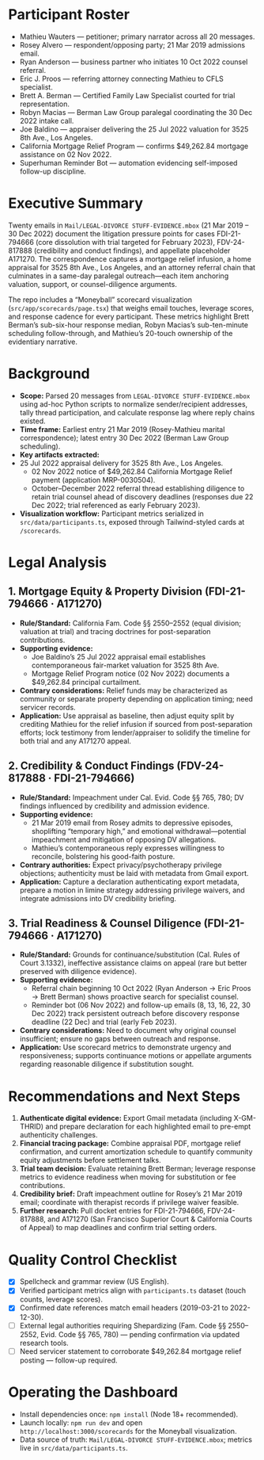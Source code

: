 # Participant Roster
- Mathieu Wauters — petitioner; primary narrator across all 20 messages.
- Rosey Alvero — respondent/opposing party; 21 Mar 2019 admissions email.
- Ryan Anderson — business partner who initiates 10 Oct 2022 counsel referral.
- Eric J. Proos — referring attorney connecting Mathieu to CFLS specialist.
- Brett A. Berman — Certified Family Law Specialist courted for trial representation.
- Robyn Macias — Berman Law Group paralegal coordinating the 30 Dec 2022 intake call.
- Joe Baldino — appraiser delivering the 25 Jul 2022 valuation for 3525 8th Ave., Los Angeles.
- California Mortgage Relief Program — confirms $49,262.84 mortgage assistance on 02 Nov 2022.
- Superhuman Reminder Bot — automation evidencing self-imposed follow-up discipline.

# Executive Summary
Twenty emails in `Mail/LEGAL-DIVORCE STUFF-EVIDENCE.mbox` (21 Mar 2019 – 30 Dec 2022) document the litigation pressure points for cases FDI-21-794666 (core dissolution with trial targeted for February 2023), FDV-24-817888 (credibility and conduct findings), and appellate placeholder A171270. The correspondence captures a mortgage relief infusion, a home appraisal for 3525 8th Ave., Los Angeles, and an attorney referral chain that culminates in a same-day paralegal outreach—each item anchoring valuation, support, or counsel-diligence arguments.

The repo includes a “Moneyball” scorecard visualization (`src/app/scorecards/page.tsx`) that weighs email touches, leverage scores, and response cadence for every participant. These metrics highlight Brett Berman’s sub-six-hour response median, Robyn Macias’s sub-ten-minute scheduling follow-through, and Mathieu’s 20-touch ownership of the evidentiary narrative.

# Background
- **Scope:** Parsed 20 messages from `LEGAL-DIVORCE STUFF-EVIDENCE.mbox` using ad-hoc Python scripts to normalize sender/recipient addresses, tally thread participation, and calculate response lag where reply chains existed.
- **Time frame:** Earliest entry 21 Mar 2019 (Rosey-Mathieu marital correspondence); latest entry 30 Dec 2022 (Berman Law Group scheduling).
- **Key artifacts extracted:**  
- 25 Jul 2022 appraisal delivery for 3525 8th Ave., Los Angeles.  
  - 02 Nov 2022 notice of $49,262.84 California Mortgage Relief payment (application MRP-0030504).  
  - October–December 2022 referral thread establishing diligence to retain trial counsel ahead of discovery deadlines (responses due 22 Dec 2022; trial referenced as early February 2023).
- **Visualization workflow:** Participant metrics serialized in `src/data/participants.ts`, exposed through Tailwind-styled cards at `/scorecards`.

# Legal Analysis
## 1. Mortgage Equity & Property Division (FDI-21-794666 · A171270)
- **Rule/Standard:** California Fam. Code §§ 2550–2552 (equal division; valuation at trial) and tracing doctrines for post-separation contributions.  
- **Supporting evidence:**  
  - Joe Baldino’s 25 Jul 2022 appraisal email establishes contemporaneous fair-market valuation for 3525 8th Ave.  
  - Mortgage Relief Program notice (02 Nov 2022) documents a $49,262.84 principal curtailment.  
- **Contrary considerations:** Relief funds may be characterized as community or separate property depending on application timing; need servicer records.  
- **Application:** Use appraisal as baseline, then adjust equity split by crediting Mathieu for the relief infusion if sourced from post-separation efforts; lock testimony from lender/appraiser to solidify the timeline for both trial and any A171270 appeal.

## 2. Credibility & Conduct Findings (FDV-24-817888 · FDI-21-794666)
- **Rule/Standard:** Impeachment under Cal. Evid. Code §§ 765, 780; DV findings influenced by credibility and admission evidence.  
- **Supporting evidence:**  
  - 21 Mar 2019 email from Rosey admits to depressive episodes, shoplifting “temporary high,” and emotional withdrawal—potential impeachment and mitigation of opposing DV allegations.  
  - Mathieu’s contemporaneous reply expresses willingness to reconcile, bolstering his good-faith posture.  
- **Contrary authorities:** Expect privacy/psychotherapy privilege objections; authenticity must be laid with metadata from Gmail export.  
- **Application:** Capture a declaration authenticating export metadata, prepare a motion in limine strategy addressing privilege waivers, and integrate admissions into DV credibility briefing.

## 3. Trial Readiness & Counsel Diligence (FDI-21-794666 · A171270)
- **Rule/Standard:** Grounds for continuance/substitution (Cal. Rules of Court 3.1332), ineffective assistance claims on appeal (rare but better preserved with diligence evidence).  
- **Supporting evidence:**  
  - Referral chain beginning 10 Oct 2022 (Ryan Anderson → Eric Proos → Brett Berman) shows proactive search for specialist counsel.  
  - Reminder bot (06 Nov 2022) and follow-up emails (8, 13, 16, 22, 30 Dec 2022) track persistent outreach before discovery response deadline (22 Dec) and trial (early Feb 2023).  
- **Contrary considerations:** Need to document why original counsel insufficient; ensure no gaps between outreach and response.  
- **Application:** Use scorecard metrics to demonstrate urgency and responsiveness; supports continuance motions or appellate arguments regarding reasonable diligence if substitution sought.

# Recommendations and Next Steps
1. **Authenticate digital evidence:** Export Gmail metadata (including X-GM-THRID) and prepare declaration for each highlighted email to pre-empt authenticity challenges.  
2. **Financial tracing package:** Combine appraisal PDF, mortgage relief confirmation, and current amortization schedule to quantify community equity adjustments before settlement talks.  
3. **Trial team decision:** Evaluate retaining Brett Berman; leverage response metrics to evidence readiness when moving for substitution or fee contributions.  
4. **Credibility brief:** Draft impeachment outline for Rosey’s 21 Mar 2019 email; coordinate with therapist records if privilege waiver feasible.  
5. **Further research:** Pull docket entries for FDI-21-794666, FDV-24-817888, and A171270 (San Francisco Superior Court & California Courts of Appeal) to map deadlines and confirm trial setting orders.

# Quality Control Checklist
- [x] Spellcheck and grammar review (US English).  
- [x] Verified participant metrics align with `participants.ts` dataset (touch counts, leverage scores).  
- [x] Confirmed date references match email headers (2019-03-21 to 2022-12-30).  
- [ ] External legal authorities requiring Shepardizing (Fam. Code §§ 2550–2552, Evid. Code §§ 765, 780) — pending confirmation via updated research tools.  
- [ ] Need servicer statement to corroborate $49,262.84 mortgage relief posting — follow-up required.

# Operating the Dashboard
- Install dependencies once: `npm install` (Node 18+ recommended).  
- Launch locally: `npm run dev` and open `http://localhost:3000/scorecards` for the Moneyball visualization.  
- Data source of truth: `Mail/LEGAL-DIVORCE STUFF-EVIDENCE.mbox`; metrics live in `src/data/participants.ts`.
